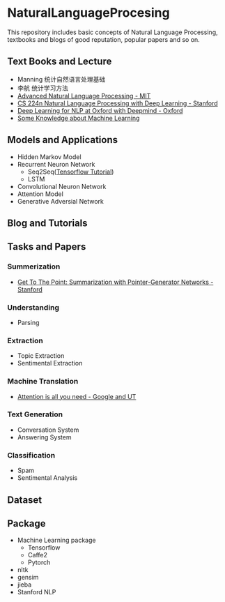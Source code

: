 # NaturalLanguageProcesing
This repository includes basic concepts of Natural Language Processing, textbooks and blogs of good reputation, popular papers and so on.   

## Text Books and Lecture
* Manning 统计自然语言处理基础
* 李航 统计学习方法
* [Advanced Natural Language Processing - MIT](https://ocw.mit.edu/courses/electrical-engineering-and-computer-science/6-864-advanced-natural-language-processing-fall-2005/index.htm)
* [CS 224n Natural Language Processing with Deep Learning - Stanford](https://ocw.mit.edu/courses/electrical-engineering-and-computer-science/6-864-advanced-natural-language-processing-fall-2005/index.htm)
* [Deep Learning for NLP at Oxford with Deepmind - Oxford](https://www.youtube.com/playlist?list=PL613dYIGMXoZBtZhbyiBqb0QtgK6oJbpm)
* [Some Knowledge about Machine Learning](https://www.youtube.com/playlist?list=PL613dYIGMXoZBtZhbyiBqb0QtgK6oJbpm)

## Models and Applications
- Hidden Markov Model
- Recurrent Neuron Network
    - Seq2Seq([Tensorflow Tutorial](https://github.com/llSourcell/seq2seq_model_live/blob/master/2-seq2seq-advanced.ipynb))
    - LSTM
- Convolutional Neuron Network
- Attention Model
- Generative Adversial Network

## Blog and Tutorials

## Tasks and Papers

### Summerization
- [Get To The Point: Summarization with Pointer-Generator Networks - Stanford](https://nlp.stanford.edu/pubs/see2017get.pdf)

### Understanding
- Parsing

### Extraction
- Topic Extraction
- Sentimental Extraction

### Machine Translation
- [Attention is all you need - Google and UT](https://arxiv.org/pdf/1706.03762.pdf)

### Text Generation
- Conversation System
- Answering System

### Classification
- Spam
- Sentimental Analysis

## Dataset

## Package
- Machine Learning package
    - Tensorflow
    - Caffe2
    - Pytorch
- nltk
- gensim
- jieba
- Stanford NLP 
